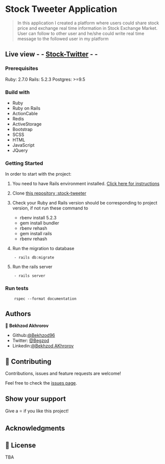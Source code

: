 # Stock Tweeter Application

> In this application I created a platform where users could share stock price and exchange real time information in Stock Exchange Market. User can follow to other user and he/she could write real time message to the followed user in my platform 


## Live view  - - [Stock-Twitter](https://github.com/Bekhzod96/stock-tweet.git) - - 

### Prerequisites

Ruby: 2.7.0
Rails: 5.2.3
Postgres: >=9.5

### Build with

- Ruby
- Ruby on Rails
- ActionCable
- Redis
- ActiveStorage
- Bootstrap
- SCSS
- HTML
- JavaScript
- JQuery

### Getting Started

In order to start with the project:

1. You need to have Rails environment installed. [Click here for instructions](https://github.com/Bekhzod96/stock-tweet.git)
2. Clone [this repository :stock-tweeter ](https://github.com/Bekhzod96/stock-tweeter.git)
3. Check your Ruby and Rails version should be corresponding to project version, if not run these command to
    - rbenv install 5.2.3
    - gem install bundler
    - rbenv rehash
    - gem install rails
    - rbenv rehash

4. Run the migration to database

`````
    - rails db:migrate
`````

5. Run the rails server

`````
    - rails server
`````

### Run tests

```
    rspec --format documentation
```
## Authors

👤 **Bekhzod Akhrorov**

- Github:[@Bekhzod96](https://github.com/Bekhzod96)
- Twitter: [@Begzod](https://twitter.com/25d47e8987f740b)
- Linkedin:[@Bekhzod AKhrorov](https://www.linkedin.com/in/bekhzod-akhrorov/)



## 🤝 Contributing

Contributions, issues and feature requests are welcome!

Feel free to check the [issues page](issues/).

## Show your support

Give a ⭐️ if you like this project!

## Acknowledgments

## 📝 License

TBA

